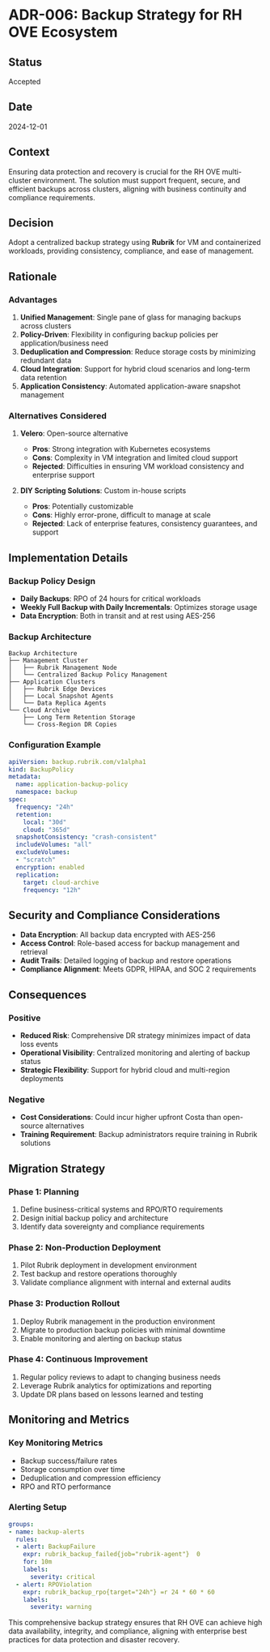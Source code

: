 # ADR-006: Backup Strategy for RH OVE Ecosystem

## Status
Accepted

## Date
2024-12-01

## Context
Ensuring data protection and recovery is crucial for the RH OVE multi-cluster environment. The solution must support frequent, secure, and efficient backups across clusters, aligning with business continuity and compliance requirements.

## Decision
Adopt a centralized backup strategy using **Rubrik** for VM and containerized workloads, providing consistency, compliance, and ease of management.

## Rationale

### Advantages
1. **Unified Management**: Single pane of glass for managing backups across clusters
2. **Policy-Driven**: Flexibility in configuring backup policies per application/business need
3. **Deduplication and Compression**: Reduce storage costs by minimizing redundant data
4. **Cloud Integration**: Support for hybrid cloud scenarios and long-term data retention
5. **Application Consistency**: Automated application-aware snapshot management

### Alternatives Considered
1. **Velero**: Open-source alternative
   - **Pros**: Strong integration with Kubernetes ecosystems
   - **Cons**: Complexity in VM integration and limited cloud support
   - **Rejected**: Difficulties in ensuring VM workload consistency and enterprise support

2. **DIY Scripting Solutions**: Custom in-house scripts
   - **Pros**: Potentially customizable
   - **Cons**: Highly error-prone, difficult to manage at scale
   - **Rejected**: Lack of enterprise features, consistency guarantees, and support

## Implementation Details

### Backup Policy Design
- **Daily Backups**: RPO of 24 hours for critical workloads
- **Weekly Full Backup with Daily Incrementals**: Optimizes storage usage
- **Data Encryption**: Both in transit and at rest using AES-256

### Backup Architecture
```
Backup Architecture
├── Management Cluster
│   ├── Rubrik Management Node
│   └── Centralized Backup Policy Management
├── Application Clusters
│   ├── Rubrik Edge Devices
│   ├── Local Snapshot Agents
│   └── Data Replica Agents
└── Cloud Archive
    ├── Long Term Retention Storage
    └── Cross-Region DR Copies
```

### Configuration Example
```yaml
apiVersion: backup.rubrik.com/v1alpha1
kind: BackupPolicy
metadata:
  name: application-backup-policy
  namespace: backup
spec:
  frequency: "24h"
  retention:
    local: "30d"
    cloud: "365d"
  snapshotConsistency: "crash-consistent"
  includeVolumes: "all"
  excludeVolumes:
  - "scratch"
  encryption: enabled
  replication:
    target: cloud-archive
    frequency: "12h"
```

## Security and Compliance Considerations
- **Data Encryption**: All backup data encrypted with AES-256
- **Access Control**: Role-based access for backup management and retrieval
- **Audit Trails**: Detailed logging of backup and restore operations
- **Compliance Alignment**: Meets GDPR, HIPAA, and SOC 2 requirements

## Consequences

### Positive
- **Reduced Risk**: Comprehensive DR strategy minimizes impact of data loss events
- **Operational Visibility**: Centralized monitoring and alerting of backup status
- **Strategic Flexibility**: Support for hybrid cloud and multi-region deployments

### Negative
- **Cost Considerations**: Could incur higher upfront Costa than open-source alternatives
- **Training Requirement**: Backup administrators require training in Rubrik solutions

## Migration Strategy

### Phase 1: Planning
1. Define business-critical systems and RPO/RTO requirements
2. Design initial backup policy and architecture
3. Identify data sovereignty and compliance requirements

### Phase 2: Non-Production Deployment
1. Pilot Rubrik deployment in development environment
2. Test backup and restore operations thoroughly
3. Validate compliance alignment with internal and external audits

### Phase 3: Production Rollout
1. Deploy Rubrik management in the production environment
2. Migrate to production backup policies with minimal downtime
3. Enable monitoring and alerting on backup status

### Phase 4: Continuous Improvement
1. Regular policy reviews to adapt to changing business needs
2. Leverage Rubrik analytics for optimizations and reporting
3. Update DR plans based on lessons learned and testing

## Monitoring and Metrics

### Key Monitoring Metrics
- Backup success/failure rates
- Storage consumption over time
- Deduplication and compression efficiency
- RPO and RTO performance

### Alerting Setup
```yaml
groups:
- name: backup-alerts
  rules:
  - alert: BackupFailure
    expr: rubrik_backup_failed{job="rubrik-agent"}  0
    for: 10m
    labels:
      severity: critical
  - alert: RPOViolation
    expr: rubrik_backup_rpo{target="24h"} =r 24 * 60 * 60
    labels:
      severity: warning
```

This comprehensive backup strategy ensures that RH OVE can achieve high data availability, integrity, and compliance, aligning with enterprise best practices for data protection and disaster recovery.
